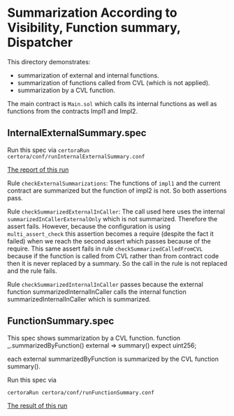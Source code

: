 # Summarization According to Visibility, Function summary, Dispatcher

This directory demonstrates:
- summarization of external and internal functions.
- summarization of functions called from CVL (which is not applied).
- summarization by a CVL function.

The main contract is `Main.sol` which calls its internal functions as well as functions from the contracts Impl1 and Impl2.

## InternalExternalSummary.spec

Run this spec via
```certoraRun certora/conf/runInternalExternalSummary.conf```

[The report of this run](https://prover.certora.com/output/1902/7991cd38d3224485ba71cb1b782f2b91?anonymousKey=f554e01b67174fc4c27562b3007c0ba38d4a5a97)

Rule `checkExternalSummarizations`:
The functions of `impl1` and the current contract are summarized but the function of impl2 is not. So both assertions
pass.

Rule `checkSummarizedExternalInCaller`:
The call used here uses the internal `summarizedInCallerExternalOnly` which is not summarized. Therefore the assert fails. However, because the configuration is using `multi_assert_check` this assertion becomes a require (despite the
fact it failed) when we reach the second assert which passes because of the require. This same assert fails in 
rule `checkSummarizedCalledFromCVL` because if the function is called from CVL rather than from contract code then it is never replaced by a summary.
So the call in the rule is not replaced and the rule fails.

Rule `checkSummarizedInternalInCaller` passes because the external function summarizedInternalInCaller calls the internal function summarizedInternalInCaller which is summarized.

## FunctionSummary.spec

This spec shows summarization by a CVL function.
function _.summarizedByFunction() external => summary() expect uint256;

each external summarizedByFunction is summarized by the CVL function summary().

Run this spec via

```certoraRun certora/conf/runFunctionSummary.conf```

[The result of this run](https://prover.certora.com/output/1902/5c00179e293f4a5ba9fe8321eb7ddc38?anonymousKey=8696514ecaba54eee653796bdf00e78140e47f59)
